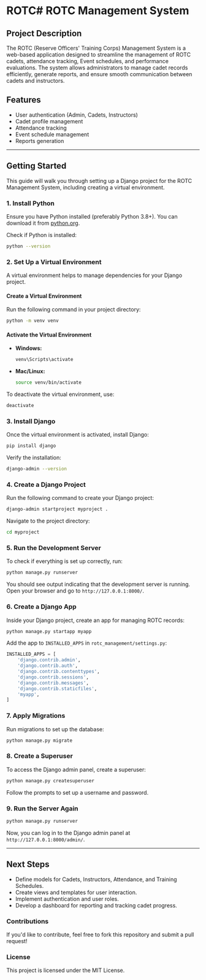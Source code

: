 # ROTC# ROTC Management System

## Project Description
The ROTC (Reserve Officers' Training Corps) Management System is a web-based application designed to streamline the management of ROTC cadets, attendance tracking,  Event schedules, and performance evaluations. The system allows administrators to manage cadet records efficiently, generate reports, and ensure smooth communication between cadets and instructors.

## Features
- User authentication (Admin, Cadets, Instructors)
- Cadet profile management
- Attendance tracking
- Event schedule management
- Reports generation

---

## Getting Started
This guide will walk you through setting up a Django project for the ROTC Management System, including creating a virtual environment.

### 1. Install Python
Ensure you have Python installed (preferably Python 3.8+). You can download it from [python.org](https://www.python.org/downloads/).

Check if Python is installed:
```sh
python --version
```

### 2. Set Up a Virtual Environment
A virtual environment helps to manage dependencies for your Django project.

#### Create a Virtual Environment
Run the following command in your project directory:
```sh
python -m venv venv
```

#### Activate the Virtual Environment
- **Windows:**
  ```sh
  venv\Scripts\activate
  ```
- **Mac/Linux:**
  ```sh
  source venv/bin/activate
  ```

To deactivate the virtual environment, use:
```sh
deactivate
```

### 3. Install Django
Once the virtual environment is activated, install Django:
```sh
pip install django
```

Verify the installation:
```sh
django-admin --version
```

### 4. Create a Django Project
Run the following command to create your Django project:
```sh
django-admin startproject myproject . 
```

Navigate to the project directory:
```sh
cd myproject
```

### 5. Run the Development Server
To check if everything is set up correctly, run:
```sh
python manage.py runserver
```

You should see output indicating that the development server is running. Open your browser and go to `http://127.0.0.1:8000/`.

### 6. Create a Django App
Inside your Django project, create an app for managing ROTC records:
```sh
python manage.py startapp myapp
```

Add the app to `INSTALLED_APPS` in `rotc_management/settings.py`:
```python
INSTALLED_APPS = [
    'django.contrib.admin',
    'django.contrib.auth',
    'django.contrib.contenttypes',
    'django.contrib.sessions',
    'django.contrib.messages',
    'django.contrib.staticfiles',
    'myapp',
]
```

### 7. Apply Migrations
Run migrations to set up the database:
```sh
python manage.py migrate
```

### 8. Create a Superuser
To access the Django admin panel, create a superuser:
```sh
python manage.py createsuperuser
```
Follow the prompts to set up a username and password.

### 9. Run the Server Again
```sh
python manage.py runserver
```
Now, you can log in to the Django admin panel at `http://127.0.0.1:8000/admin/`.

---

## Next Steps
- Define models for Cadets, Instructors, Attendance, and Training Schedules.
- Create views and templates for user interaction.
- Implement authentication and user roles.
- Develop a dashboard for reporting and tracking cadet progress.

### Contributions
If you'd like to contribute, feel free to fork this repository and submit a pull request!

### License
This project is licensed under the MIT License.

